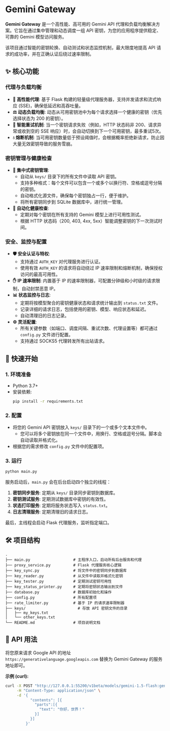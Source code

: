 # Gemini Gateway

**Gemini Gateway** 是一个高性能、高可用的 Gemini API 代理和负载均衡解决方案。它旨在通过集中管理和动态调度一组 API 密钥，为您的应用程序提供稳定、可靠的 Gemini 模型访问服务。

该项目通过智能的密钥轮换、自动测试和状态监控机制，最大限度地提高 API 请求的成功率，并在正确认证后绕过速率限制。

## ✨ 核心功能

### 代理与负载均衡

-   **🚀 高性能代理**: 基于 Flask 构建的轻量级代理服务器，支持并发请求和流式响应 (SSE)，确保低延迟和高吞吐量。
-   **⚖️ 动态负载均衡**: 动态从可用密钥池中为每个请求选择一个健康的密钥（优先选择状态为 200 的密钥）。
-   **🔄 智能重试机制**: 当一个密钥请求失败（例如，HTTP 状态码非 200、请求异常或收到空的 SSE 响应）时，会自动切换到下一个可用密钥，最多重试5次。
-   **💧 熔断机制**: 当可用密钥数量低于预设阈值时，会根据概率拒绝新请求，防止因大量无效密钥导致的服务雪崩。

### 密钥管理与健康检查

-   **🔑 集中式密钥管理**:
    -   自动从 `keys/` 目录下的所有文件中读取 API 密钥。
    -   支持多种格式：每个文件可以包含一个或多个以换行符、空格或逗号分隔的密钥。
    -   自动格式化源文件，确保每个密钥独占一行，便于维护。
    -   将所有密钥同步到 SQLite 数据库中，进行统一管理。
-   **🔬 自动化健康检查**:
    -   定期对每个密钥在所有支持的 Gemini 模型上进行可用性测试。
    -   根据 HTTP 状态码（200, 403, 4xx, 5xx）智能调整密钥的下一次测试时间。

### 安全、监控与配置

-   **🛡️ 安全认证与特权**:
    -   支持通过 `AUTH_KEY` 对代理服务进行认证。
    -   使用有效 `AUTH_KEY` 的请求将自动绕过 IP 速率限制和熔断机制，确保授权访问的最高可用性。
-   **✋ IP 速率限制**: 内置基于 IP 的速率限制器，可配置分钟级和小时级的请求限制，自动封禁恶意 IP。
-   **📊 状态监控与日志**:
    -   定期将按模型聚合的密钥健康状态和请求统计输出到 `status.txt` 文件。
    -   记录详细的请求日志，包括使用的密钥、模型、响应状态和延迟。
    -   自动清理旧的日志记录。
-   **⚙️ 灵活配置**:
    -   所有关键参数（如端口、调度间隔、重试次数、代理设置等）都可通过 `config.py` 文件进行配置。
    -   支持通过 SOCKS5 代理转发所有出站请求。

## 🚀 快速开始

### 1. 环境准备

- Python 3.7+
- 安装依赖:
  ```bash
  pip install -r requirements.txt
  ```

### 2. 配置

- 将您的 Gemini API 密钥放入 `keys/` 目录下的一个或多个文本文件中。
  - 您可以将多个密钥放在同一个文件中，用换行、空格或逗号分隔。脚本会自动读取并格式化。
- 根据您的需求修改 `config.py` 文件中的配置项。

### 3. 运行

```bash
python main.py
```

服务启动后，`main.py` 会在后台启动四个独立的线程：
1.  **密钥同步服务**: 定期从 `keys/` 目录同步密钥到数据库。
2.  **密钥测试服务**: 定期测试数据库中密钥的有效性。
3.  **状态打印服务**: 定期将服务状态写入 `status.txt`。
4.  **日志清理服务**: 定期清理旧的请求日志。

最后，主线程会启动 Flask 代理服务，监听指定端口。

## 🛠️ 项目结构

```
.
├── main.py                   # 主程序入口，启动所有后台服务和代理
├── proxy_service.py          # Flask 代理服务核心逻辑
├── key_sync.py               # 将文件中的密钥同步到数据库
├── key_reader.py             # 从文件中读取并格式化密钥
├── key_tester.py             # 定期测试密钥可用性
├── key_status_printer.py     # 定期将密钥状态输出到文件
├── database.py               # 数据库初始化和操作
├── config.py                 # 所有配置项
├── rate_limiter.py           # 基于 IP 的请求速率限制器
├── keys/                       # 存放 API 密钥文件的目录
│   ├── my_keys.txt
│   └── other_keys.txt
└── README.md                 # 项目说明文档
```

## 📝 API 用法

将您原来请求 Google API 的地址 `https://generativelanguage.googleapis.com` 替换为 Gemini Gateway 的服务地址即可。

**示例 (curl):**

```bash
curl -X POST "http://127.0.0.1:55200/v1beta/models/gemini-1.5-flash:generateContent" \
     -H "Content-Type: application/json" \
     -d '{
           "contents": [{
             "parts":[{
               "text": "你好，世界！"
             }]
           }]
         }'
